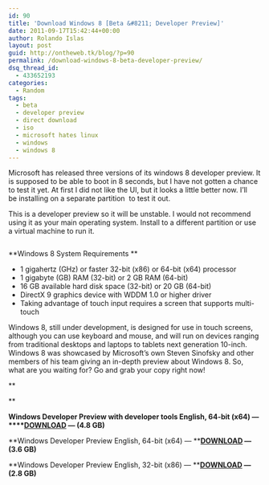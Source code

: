```yaml
---
id: 90
title: 'Download Windows 8 [Beta &#8211; Developer Preview]'
date: 2011-09-17T15:42:44+00:00
author: Rolando Islas
layout: post
guid: http://ontheweb.tk/blog/?p=90
permalink: /download-windows-8-beta-developer-preview/
dsq_thread_id:
  - 433652193
categories:
  - Random
tags:
  - beta
  - developer preview
  - direct download
  - iso
  - microsoft hates linux
  - windows
  - windows 8
---
```

Microsoft has released three versions of its windows 8 developer preview. It is supposed to be able to boot in 8 seconds, but I have not gotten a chance to test it yet. At first I did not like the UI, but it looks a little better now. I&#8217;ll be installing on a separate partition  to test it out.

This is a developer preview so it will be unstable. I would not recommend using it as your main operating system. Install to a different partition or use a virtual machine to run it.

<p style="text-align: center;">
  <a href="/blog/wp-content/uploads/2011/09/windows-8-lock-screen.jpg"><img class="aligncenter  wp-image-91" title="windows-8-lock-screen" src="/blog/wp-content/uploads/2011/09/windows-8-lock-screen.jpg" alt="" srcset="//blog.rolandoislas.com/wp-content/uploads/2011/09/windows-8-lock-screen-300x169.jpg 300w, //blog.rolandoislas.com/wp-content/uploads/2011/09/windows-8-lock-screen.jpg 660w" sizes="(max-width: 660px) 100vw, 660px" /></a>
</p>

**Windows 8 System Requirements **

  * 1 gigahertz (GHz) or faster 32-bit (x86) or 64-bit (x64) processor
  * 1 gigabyte (GB) RAM (32-bit) or 2 GB RAM (64-bit)
  * 16 GB available hard disk space (32-bit) or 20 GB (64-bit)
  * DirectX 9 graphics device with WDDM 1.0 or higher driver
  * Taking advantage of touch input requires a screen that supports multi-touch

Windows 8, still under development, is designed for use in touch screens, although you can use keyboard and mouse, and will run on devices ranging from traditional desktops and laptops to tablets next generation 10-inch. Windows 8 was showcased by Microsoft’s own Steven Sinofsky and other members of his team giving an in-depth preview about Windows 8. So, what are you waiting for? Go and grab your copy right now!
  
**
  
** 
  
**Windows Developer Preview with developer tools English, 64-bit (x64) &#8212;****<a href="http://wdp.dlws.microsoft.com/WDPDL/9B8DFDFF736C5B1DBF956B89D8A9D4FD925DACD2/WindowsDeveloperPreview-64bit-English-Developer.iso" rel="nofollow" target="_blank">DOWNLOAD</a> &#8212; (4.8 GB)**
  
**Windows Developer Preview English, 64-bit (x64) &#8212; ****<a href="http://wdp.dlws.microsoft.com/WDPDL/9B8DFDFF736C5B1DBF956B89D8A9D4FD925DACD2/WindowsDeveloperPreview-64bit-English.iso" rel="nofollow" target="_blank">DOWNLOAD</a> &#8212; (3.6 GB)**
  
**Windows Developer Preview English, 32-bit (x86) &#8212; ****<a href="http://wdp.dlws.microsoft.com/WDPDL/9B8DFDFF736C5B1DBF956B89D8A9D4FD925DACD2/WindowsDeveloperPreview-32bit-English.iso" rel="nofollow" target="_blank">DOWNLOAD</a> &#8212; (2.8 GB)**